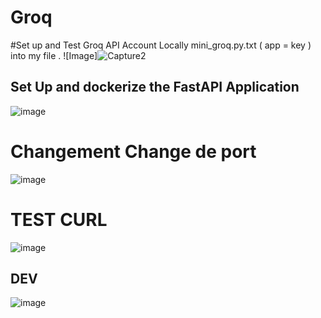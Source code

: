# Groq
#Set up and Test Groq API Account Locally
mini_groq.py.txt ( app = key ) into my file .
![Image]![Capture2](https://github.com/RemoBanned/Groq/assets/170004295/0c6e89e8-5ef4-4d4e-abd2-c107e7e57a8c)



## Set Up and dockerize the FastAPI Application
![image](https://github.com/RemoBanned/Groq/assets/170004295/4dd3b261-a4b3-43c0-ba94-7fdefab9cb81)

# Changement Change de port #
![image](https://github.com/RemoBanned/Groq/assets/170004295/782e5751-c612-4194-9756-0c94a996dfe3) 
# TEST CURL #
![image](https://github.com/RemoBanned/Groq/assets/170004295/eba7f39d-1c7e-46ec-ade5-53f6ecd119e2)

## DEV ##
![image](https://github.com/RemoBanned/Groq/assets/170004295/30895e1a-1758-4f9e-b4ba-d6e4cb234271)
